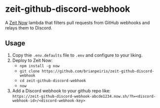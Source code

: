 # zeit-github-discord-webhook

A [Zeit Now](https://zeit.co/now) lambda that filters pull requests from GitHub webhooks and relays them to Discord.

## Usage

1. Copy thie `.env.defaults` file to `.env` and configure to your liking.
1. Deploy to Zeit Now:
    - `npm install -g now`
    - `git clone https://github.com/brianpeiris/zeit-github-discord-webhook`
    - `cd zeit-github-discord-webhook`
    - `now`
2. Add a Discord webhook to your github repo like:  
    `https://zeit-github-discord-webhook-abcde1234.now.sh/?h=<discord-webhook-id>/<discord-webhook-key>`
